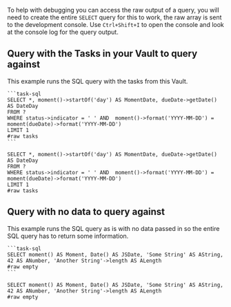 To help with debugging you can access the raw output of a query, you will need to create the entire `SELECT` query for this to work, the raw array is sent to the development console. Use `Ctrl+Shift+I` to open the console and look at the console log for the query output.

## Query with the Tasks in your Vault to query against
This example runs the SQL query with the tasks from this Vault. 

    ```task-sql
    SELECT *, moment()->startOf('day') AS MomentDate, dueDate->getDate() AS DateDay
    FROM ? 
    WHERE status->indicator = ' ' AND  moment()->format('YYYY-MM-DD') = moment(dueDate)->format('YYYY-MM-DD')
    LIMIT 1
    #raw tasks
    ```


```task-sql
SELECT *, moment()->startOf('day') AS MomentDate, dueDate->getDate() AS DateDay
FROM ? 
WHERE status->indicator = ' ' AND  moment()->format('YYYY-MM-DD') = moment(dueDate)->format('YYYY-MM-DD')
LIMIT 1
#raw tasks
```

## Query with no data to query against

This example runs the SQL query as is with no data passed in so the entire SQL query has to return some information. 

    ```task-sql
    SELECT moment() AS Moment, Date() AS JSDate, 'Some String' AS AString, 42 AS ANumber, 'Another String'->length AS ALength
    #raw empty
    ```

```task-sql
SELECT moment() AS Moment, Date() AS JSDate, 'Some String' AS AString, 42 AS ANumber, 'Another String'->length AS ALength
#raw empty
```





